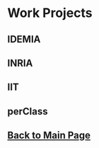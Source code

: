 # Work Projects

## IDEMIA

## INRIA

## IIT

## perClass

## [Back to Main Page](https://teoka.github.io)
